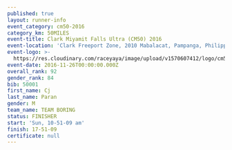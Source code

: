 ```yaml
---
published: true
layout: runner-info
event_category: cm50-2016
category_km: 50MILES
event-title: Clark Miyamit Falls Ultra (CM50) 2016
event-location: 'Clark Freeport Zone, 2010 Mabalacat, Pampanga, Philippines'
event-logo: >-
  https://res.cloudinary.com/raceyaya/image/upload/v1570607412/logo/cm50_p8ydpq.jpg
event-date: 2016-11-26T00:00:00.000Z
overall_rank: 92
gender_rank: 84
bib: 50001
first_name: Cj
last_name: Paran
gender: M
team_name: TEAM BORING
status: FINISHER
start: 'Sun, 10-51-09 am'
finish: 17-51-09
certificate: null
---
```

